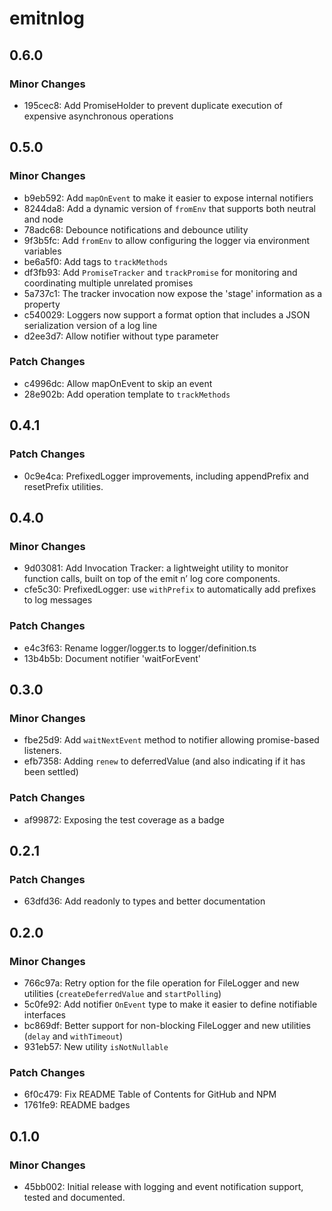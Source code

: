 # emitnlog

## 0.6.0

### Minor Changes

- 195cec8: Add PromiseHolder to prevent duplicate execution of expensive asynchronous operations

## 0.5.0

### Minor Changes

- b9eb592: Add `mapOnEvent` to make it easier to expose internal notifiers
- 8244da8: Add a dynamic version of `fromEnv` that supports both neutral and node
- 78adc68: Debounce notifications and debounce utility
- 9f3b5fc: Add `fromEnv` to allow configuring the logger via environment variables
- be6a5f0: Add tags to `trackMethods`
- df3fb93: Add `PromiseTracker` and `trackPromise` for monitoring and coordinating multiple unrelated promises
- 5a737c1: The tracker invocation now expose the 'stage' information as a property
- c540029: Loggers now support a format option that includes a JSON serialization version of a log line
- d2ee3d7: Allow notifier without type parameter

### Patch Changes

- c4996dc: Allow mapOnEvent to skip an event
- 28e902b: Add operation template to `trackMethods`

## 0.4.1

### Patch Changes

- 0c9e4ca: PrefixedLogger improvements, including appendPrefix and resetPrefix utilities.

## 0.4.0

### Minor Changes

- 9d03081: Add Invocation Tracker: a lightweight utility to monitor function calls, built on top of the emit n’ log core components.
- cfe5c30: PrefixedLogger: use `withPrefix` to automatically add prefixes to log messages

### Patch Changes

- e4c3f63: Rename logger/logger.ts to logger/definition.ts
- 13b4b5b: Document notifier 'waitForEvent'

## 0.3.0

### Minor Changes

- fbe25d9: Add `waitNextEvent` method to notifier allowing promise-based listeners.
- efb7358: Adding `renew` to deferredValue (and also indicating if it has been settled)

### Patch Changes

- af99872: Exposing the test coverage as a badge

## 0.2.1

### Patch Changes

- 63dfd36: Add readonly to types and better documentation

## 0.2.0

### Minor Changes

- 766c97a: Retry option for the file operation for FileLogger and new utilities (`createDeferredValue` and `startPolling`)
- 5c0fe92: Add notifier `OnEvent` type to make it easier to define notifiable interfaces
- bc869df: Better support for non-blocking FileLogger and new utilities (`delay` and `withTimeout`)
- 931eb57: New utility `isNotNullable`

### Patch Changes

- 6f0c479: Fix README Table of Contents for GitHub and NPM
- 1761fe9: README badges

## 0.1.0

### Minor Changes

- 45bb002: Initial release with logging and event notification support, tested and documented.
